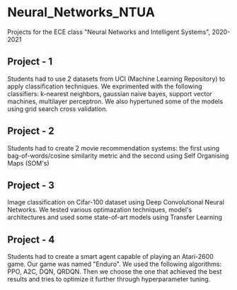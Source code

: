 # Neural_Networks_NTUA
Projects for the ECE class "Neural Networks and Intelligent Systems", 2020-2021

## Project - 1 
Students had to use 2 datasets from UCI (Machine Learning Repository) to apply classification techniques. We exprimented with the following classifiers: k-nearest neighbors, gaussian naive bayes, support vector machines, multilayer perceptron. We also hypertuned some of the models using grid search cross validation.

## Project - 2
Students had to create 2 movie recommendation systems: the first using bag-of-words/cosine similarity metric and the second using Self Organising Maps (SOM's)

## Project - 3
Image classification on Cifar-100 dataset using Deep Convolutional Neural Networks. We tested various optimazation techniques, model's architectures and used some state-of-art models using Transfer Learning

## Project - 4
Students had to create a smart agent capable of playing an Atari-2600 game. Our game was named "Enduro". We used the following algorithms: PPO, A2C, DQN, QRDQN. Then we choose the one that achieved the best results and tries to optimize it further through hyperparameter tuning.
